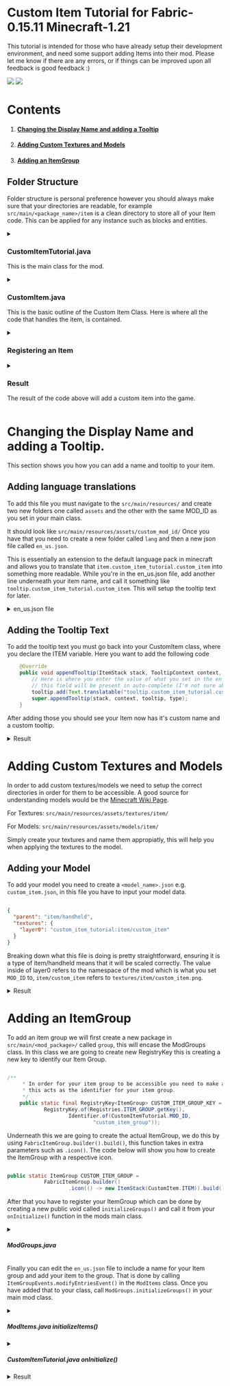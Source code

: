 # Custom Item Tutorial for Fabric-0.15.11 Minecraft-1.21
This tutorial is intended for those who have already setup their development environment, and need some support adding Items into their mod. Please let me know if there are any errors, or if things can be improved upon all feedback is good feedback :)

[<img src="https://img.shields.io/badge/1.21-green?style=flat&label=Minecraft%20Version&color=green">](<https://www.minecraft.net/download>) [<img src="https://img.shields.io/badge/0.15.11-blue?style=flat&label=Fabric%20Version&color=blue">](<https://fabricmc.net/use/installer/>)

# Contents
1. #### [Changing the Display Name and adding a Tooltip](#changing-the-display-name-and-adding-a-tooltip-1)
2. #### [Adding Custom Textures and Models](#adding-custom-textures-and-models-1)
3. #### [Adding an ItemGroup](#adding-an-itemgroup-1)


## Folder Structure
Folder structure is personal preference however you should always make sure that your directories are readable, for example `src/main/<package_name>/item` is a clean directory to store all of your Item code.
This can be applied for any instance such as blocks and entities.

<details><summary><h3>CustomItemTutorial.java</h3>
<p>This is the main class for the mod.</p></summary>

```java
    package org.sixixsix.customitemtutorial;

    import net.fabricmc.api.ModInitializer;
    import org.sixixsix.customitemtutorial.item.ModItems;
    
    public class CustomItemTutorial implements ModInitializer {
    
        public static String MOD_ID = "custom_item_tutorial";
    
        /**
         * This is the main entrypoint of your mod.
         * All of your main functionality will be contained in here.
         */
        @Override
        public void onInitialize() {
            // Call the initializeItems function to register the items in the game.
            ModItems.initializeItems();
        }
    }
```

</details>
<details><summary><h3>CustomItem.java</h3>
<p>This is the basic outline of the Custom Item Class. Here is where all the code that handles the item, is contained.</p></summary>

```java
    package org.sixixsix.customitemtutorial.item;

    import net.minecraft.item.Item;
    import net.minecraft.item.ItemStack;
    import net.minecraft.item.tooltip.TooltipType;
    import net.minecraft.text.Text;
    
    import java.util.List;
    
    public class CustomItem extends Item {
    
        /** Declaration of the ITEM
         * Note that we declare an Item to be registered as ITEM, but we pass,
         * the {@link CustomItem} class we have made.
         * This ensures that the Item is actually an Item but is an instance of our CustomItem.
         */
        public static final Item ITEM = new CustomItem(new Settings());
    
        /** Constructor for CustomItem
         * This constructor can be used for many things,
         * for the purpose of this tutorial it will be defaulted {@link Item.Settings()}.
         */
        public CustomItem(Settings settings) {
            super(settings);
        }
    }

```

</details>
<details><summary><h3>Registering an Item</h3></summary>

```java
    package org.sixixsix.customitemtutorial.item;

    import net.minecraft.item.Item;
    import net.minecraft.registry.Registries;
    import net.minecraft.registry.Registry;
    import net.minecraft.util.Identifier;
    import org.sixixsix.customitemtutorial.CustomItemTutorial;
    
    public class ModItems {
    
        /**
         * Registering an Item
         * This function will allow us to register new Items after we have created them.
         *
         * @param name The parameter name handles what the item is called in the registry.
         * @param item The parameter item handles what the item object points to.
         */
        public static void registerItem(String name, Item item){
            Registry.register(Registries.ITEM, Identifier.of(CustomItemTutorial.MOD_ID, name), item);
        }
    
        /**
         * Initialize Items
         * This function will be used to initialize custom items.
         */
        public static void initializeItems(){
            // "custom_item" will be the accessible name,
            // CustomItem.ITEM is our ITEM's declaration.
            registerItem("custom_item", CustomItem.ITEM);
        }
    
    }
```

</details>

<details><summary><h3>Result</h3>
<p>The result of the code above will add a custom item into the game.</p></summary>
<img src="https://github.com/user-attachments/assets/b4e35cd6-0cc8-4597-a8e7-fd5541b4e7de">
</details>

# Changing the Display Name and adding a Tooltip.
This section shows you how you can add a name and tooltip to your item.

## Adding language translations
To add this file you must navigate to the `src/main/resources/` and create two new folders one called `assets` and the other with the same MOD_ID as you set in your main class.

It should look like `src/main/resources/assets/custom_mod_id/`
Once you have that you need to create a new folder called `lang` and then a new json file called `en_us.json`.

This is essentially an extension to the default language pack in minecraft and allows you to translate that `item.custom_item_tutorial.custom_item` into something more readable.
While you're in the en_us.json file, add another line underneath your item name, and call it something like `tooltip.custom_item_tutorial.custom_item`. This will setup the tooltip text for later.

<details><summary>en_us.json file</summary>
<img src="https://github.com/user-attachments/assets/596467a1-4c36-4e5c-8be2-f7d362fbfdf9">
</details>

## Adding the Tooltip Text
To add the tooltip text you must go back into your CustomItem class, where you declare the ITEM variable. Here you want to add the following code
```java
    @Override
    public void appendTooltip(ItemStack stack, TooltipContext context, List<Text> tooltip, TooltipType type) {
        // Here is where you enter the value of what you set in the en_us.json file, if you are using an IDE like IntelliJ IDEA,
        // this field will be present in auto-complete (I'm not sure about others).
        tooltip.add(Text.translatable("tooltip.custom_item_tutorial.custom_item"));
        super.appendTooltip(stack, context, tooltip, type);
    }
```

After adding those you should see your Item now has it's custom name and a custom tooltip.
<details><summary>Result</summary>
<img src="https://github.com/user-attachments/assets/6198977a-f144-43d9-8900-d6293c87f4a4">
</details>

# Adding Custom Textures and Models
In order to add custom textures/models we need to setup the correct directories in order for them to be accessible. A good source for understanding models would be the [Minecraft Wiki Page](https://minecraft.wiki/w/Tutorials/Models).

For Textures:
`src/main/resources/assets/textures/item/`

For Models:
`src/main/resources/assets/models/item/`

Simply create your textures and name them appropiatly, this will help you when applying the textures to the model.

## Adding your Model
To add your model you need to create a `<model_name>.json` e.g. `custom_item.json`, in this file you have to input your model data. 

```json

{
  "parent": "item/handheld",
  "textures": {
    "layer0": "custom_item_tutorial:item/custom_item"
  }
}

```
Breaking down what this file is doing is pretty straightforward, ensuring it is a type of item/handheld means that it will be scaled correctly.
The value inside of layer0 refers to the namespace of the mod which is what you set `MOD_ID` to, `item/custom_item` refers to `textures/item/custom_item.png`.

<details><summary>Result</summary>
<img src="https://github.com/user-attachments/assets/0322f87d-cd02-4c06-a01b-6372ecc09b42">
</details>

# Adding an ItemGroup
To add an item group we will first create a new package in `src/main/<mod_package>/` called `group`, this will encase the ModGroups class.
In this class we are going to create new RegistryKey<ItemGroup> this is creating a new key to identify our Item Group.
```java

/**
     * In order for your item group to be accessible you need to make a registry key
     * this acts as the identifier for your item group.
     */
    public static final RegistryKey<ItemGroup> CUSTOM_ITEM_GROUP_KEY =
            RegistryKey.of(Registries.ITEM_GROUP.getKey(),
                    Identifier.of(CustomItemTutorial.MOD_ID,
                            "custom_item_group"));

```
Underneath this we are going to create the actual ItemGroup, we do this by using `FabricItemGroup.builder().build()`, this function takes in extra parameters such as `.icon()`. The code below will show you how to create the ItemGroup with a respective icon.
```java

public static ItemGroup CUSTOM_ITEM_GROUP =
            FabricItemGroup.builder()
                    .icon(() -> new ItemStack(CustomItem.ITEM)).build();

```
After that you have to register your ItemGroup which can be done by creating a new public void called `initializeGroups()` and call it from your `onInitialize()` function in the mods main class.
<details><summary><h5>ModGroups.java</h5></summary>

```java

package org.sixixsix.customitemtutorial.group;

import net.fabricmc.fabric.api.itemgroup.v1.FabricItemGroup;
import net.minecraft.item.ItemGroup;
import net.minecraft.item.ItemStack;
import net.minecraft.registry.Registries;
import net.minecraft.registry.Registry;
import net.minecraft.registry.RegistryKey;
import net.minecraft.util.Identifier;
import org.sixixsix.customitemtutorial.CustomItemTutorial;
import org.sixixsix.customitemtutorial.item.CustomItem;

public class ModGroups {

    /**
     * In order for your item group to be accessible you need to make a registry key
     * this acts as the identifier for your item group.
     */
    public static final RegistryKey<ItemGroup> CUSTOM_ITEM_GROUP_KEY =
            RegistryKey.of(Registries.ITEM_GROUP.getKey(),
                    Identifier.of(CustomItemTutorial.MOD_ID,
                            "custom_item_group"));

    public static ItemGroup CUSTOM_ITEM_GROUP =
            FabricItemGroup.builder()
                    .icon(() -> new ItemStack(CustomItem.ITEM))
                    .displayName(Text.translatable("itemGroup.custom_items"))
                    .build();

    public static void initializeGroups(){
        Registry.register(Registries.ITEM_GROUP, CUSTOM_ITEM_GROUP_KEY, CUSTOM_ITEM_GROUP);
    }
}

```

</details>

Finally you can edit the `en_us.json` file to include a name for your Item group and add your item to the group. That is done by calling `ItemGroupEvents.modifyEntriesEvent()` in the `ModItems` class. Once you have added that to your class, call `ModGroups.initializeGroups()` in your main mod class.

<details><summary><h5>ModItems.java initializeItems()</h5></summary>

```java

/**
     * Initialize Items
     * This function will be used to initialize custom items.
     */
    public static void initializeItems(){
        // "custom_item" will be the accessible name,
        // CustomItem.ITEM is our ITEM's declaration.
        registerItem("custom_item", CustomItem.ITEM);

        // Add the custom item to the custom item group.
        ItemGroupEvents.modifyEntriesEvent(ModGroups.CUSTOM_ITEM_GROUP_KEY).register(itemGroup -> {
            itemGroup.add(CustomItem.ITEM);
        });

    }

```

</details>

<details><summary><h5>CustomItemTutorial.java onInitialize()</h5></summary>

```java

/**
     * This is the main entrypoint of your mod.
     * All of your main functionality will be contained in here.
     */
    @Override
    public void onInitialize() {
        // Call the initializeItems function to register the items in the game.
        ModItems.initializeItems();
        ModGroups.initializeGroups();
    }

```

</details>

<details><summary>Result</summary>
<img src="https://github.com/user-attachments/assets/986c50f8-da77-4990-9590-18491c90c758">
</details>
